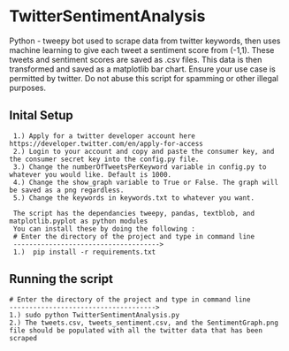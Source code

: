 # TwitterSentimentAnalysis

Python - tweepy bot used to scrape data from twitter keywords,
then uses machine learning to give each tweet a sentiment score from (-1,1).
These tweets and sentiment scores are saved as .csv files.
This data is then transformed and saved as a matplotlib bar chart.
Ensure your use case is permitted by twitter.
Do not abuse this script for spamming or other illegal purposes.

## Inital Setup

     1.) Apply for a twitter developer account here https://developer.twitter.com/en/apply-for-access
     2.) Login to your account and copy and paste the consumer key, and the consumer secret key into the config.py file.
     3.) Change the numberOfTweetsPerKeyword variable in config.py to whatever you would like. Default is 1000.
     4.) Change the show_graph variable to True or False. The graph will be saved as a png regardless.
     5.) Change the keywords in keywords.txt to whatever you want.
     
     The script has the dependancies tweepy, pandas, textblob, and matplotlib.pyplot as python modules
     You can install these by doing the following : 
     # Enter the directory of the project and type in command line 
     ------------------------------------->
     1.)  pip install -r requirements.txt
    
## Running the script
    # Enter the directory of the project and type in command line
    ------------------------------------->
    1.) sudo python TwitterSentimentAnalysis.py
    2.) The tweets.csv, tweets_sentiment.csv, and the SentimentGraph.png file should be populated with all the twitter data that has been scraped
    
